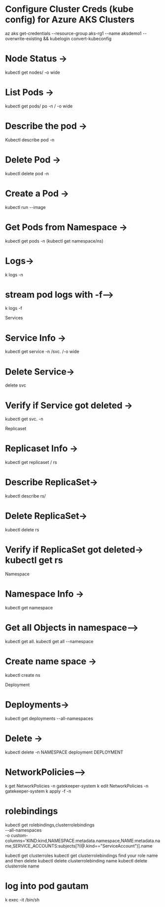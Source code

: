 # Configure Cluster Creds (kube config) for Azure AKS Clusters
az aks get-credentials --resource-group aks-rg1 --name aksdemo1 --overwrite-existing && kubelogin convert-kubeconfig

# Node Status ->                                     
kubectl get nodes/   -o wide

# List Pods →                                           
kubectl get pods/ po  -n <namespace> / -o wide

# Describe the pod →                         
Kubectl describe pod <pod name> -n <namespace>

# Delete Pod →                                     
kubectl delete pod <Pod name> -n <namespace>

# Create a Pod →                                  
kubectl run <desired-pod-name> --image <Container-Image> 

# Get Pods from Namespace →        
kubectl get pods -n <namespace> (kubectl get namespace/ns)

# Logs→                                                   
k logs <pod-name> -n <namespace>

# stream pod logs with -f-->              
k logs -f <pod-name>

Services 

# Service Info →                                        
kubectl get service  -n <namespace>  /svc.    /-o wide

# Delete Service->                              
delete svc <YourServiceName>

# Verify if Service got deleted →        
kubectl get svc.   -n <namespace>

 
Replicaset 

# Replicaset Info →                                    
kubectl get replicaset /  rs

# Describe  ReplicaSet->                      
kubectl describe rs/<replicaset-name>

# Delete ReplicaSet->                             
kubectl delete rs <ReplicaSet-Name>

# Verify if ReplicaSet got deleted->   kubectl get rs

Namespace

# Namespace Info →                                    
kubectl get namespace 

# Get all Objects in  namespace-->        
kubectl get all. 
kubectl get all --namespace <external-dns>

# Create name space →                            
kubectl create ns <name space>

Deployment 

# Deployments->                                      
kubectl get deployments --all-namespaces

#  Delete →                                                       
kubectl delete -n NAMESPACE deployment DEPLOYMENT


# NetworkPolicies-->                               
k get NetworkPolicies -n gatekeeper-system
k edit NetworkPolicies -n gatekeeper-system
k apply -f <file> -n <namespace>


#  rolebindings
kubectl get rolebindings,clusterrolebindings \
--all-namespaces  \
-o custom-columns='KIND:kind,NAMESPACE:metadata.namespace,NAME:metadata.name,SERVICE_ACCOUNTS:subjects[?(@.kind=="ServiceAccount")].name

kubectl get clusterroles
kubectl get clusterrolebindings
find your role name and then delete
kubectl delete clusterrolebinding name
kubectl delete clusterrole name


#  log into pod gautam
k  exec -it <pod> /bin/sh

